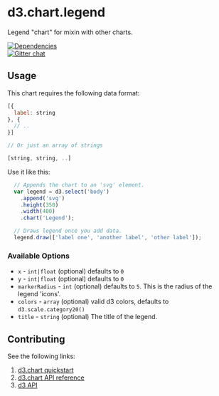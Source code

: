d3.chart.legend
============

Legend "chart" for mixin with other charts. 

[![Dependencies](https://david-dm.org/knownasilya/d3.chart.pie.png)](https://david-dm.org/knownasilya/d3.chart.pie)  
[![Gitter chat](https://badges.gitter.im/knownasilya/d3.chart.legend.png)](https://gitter.im/knownasilya/d3.chart.legend)

## Usage

This chart requires the following data format:

```js
[{
  label: string
}, {
  // ..
}]

// Or just an array of strings

[string, string, ..]
```

Use it like this:

```js
  // Appends the chart to an 'svg' element.
  var legend = d3.select('body')
    .append('svg')
    .height(350)
    .width(400)
    .chart('Legend');

  // Draws legend once you add data.
  legend.draw(['label one', 'another label', 'other label']);
```

### Available Options

* `x` - `int|float` (optional) defaults to `0`
* `y` - `int|float` (optional) defaults to `0`
* `markerRadius` - `int` (optional) defaults to `5`. This is the radius of the legend 'icons'.
* `colors` - `array` (optional) valid d3 colors, defaults to `d3.scale.category20()`
* `title` - `string` (optional) The title of the legend.

## Contributing

See the following links:

1. [d3.chart quickstart][1]
2. [d3.chart API reference][2]
3. [d3 API][3]

[1]: https://github.com/misoproject/d3.chart/wiki/quickstart
[2]: http://misoproject.com/d3-chart/api.html
[3]: https://github.com/mbostock/d3/wiki/API-Reference
